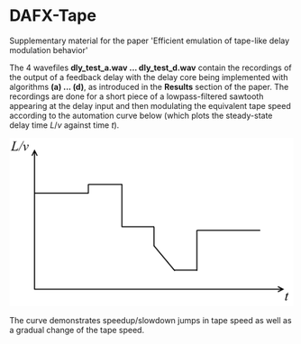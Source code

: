 # DAFX-Tape
Supplementary material for the paper 'Efficient emulation of tape-like delay modulation behavior'

The 4 wavefiles __dly\_test\_a.wav ... dly\_test\_d.wav__ contain the recordings of the output of a feedback delay with the delay core being implemented with algorithms __(a) ... (d)__, as introduced in the __Results__ section of the paper. The recordings are done for a short piece of a lowpass-filtered sawtooth appearing at the delay input and then modulating the equivalent tape speed according to the automation curve below (which plots the steady-state delay time $`L/v`$ against time $`t`$).

![Alt text](pics/curve1a.png "Modulation curve")

The curve demonstrates speedup/slowdown jumps in tape speed as well as a gradual change of the tape speed.